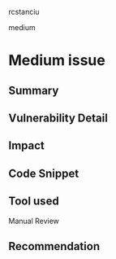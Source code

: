 rcstanciu

medium

# Medium issue

## Summary

## Vulnerability Detail

## Impact

## Code Snippet

## Tool used

Manual Review

## Recommendation
